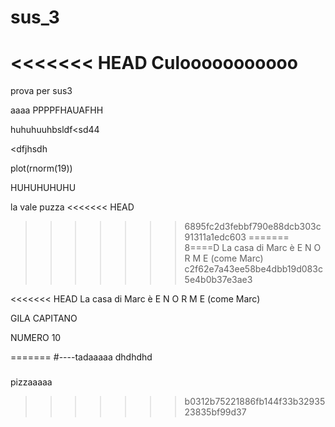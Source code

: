 # sus_3
<<<<<<< HEAD
Culooooooooooo
=======
prova per sus3



aaaa
PPPPFHAUAFHH


huhuhuuhbsldf<sd44

<dfjhsdh

plot(rnorm(19))

HUHUHUHUHU

la vale puzza
<<<<<<< HEAD
>>>>>>> 6895fc2d3febbf790e88dcb303c91311a1edc603
=======
8====D
La casa di Marc è E N O R M E (come Marc)
>>>>>>> c2f62e7a43ee58be4dbb19d083c5e4b0b37e3ae3

<<<<<<< HEAD
La casa di Marc è E N O R M E (come Marc)


GILA CAPITANO

NUMERO 10


=======
#----tadaaaaa
dhdhdhd

###

pizzaaaaa
>>>>>>> b0312b75221886fb144f33b3293523835bf99d37
